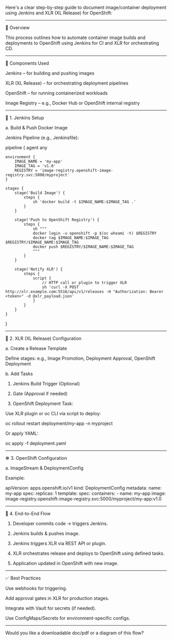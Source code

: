 Here's a clear step-by-step guide to document image/container deployment using Jenkins and XLR (XL Release) for OpenShift:


---

📄 Overview

This process outlines how to automate container image builds and deployments to OpenShift using Jenkins for CI and XLR for orchestrating CD.


---

🧩 Components Used

Jenkins – for building and pushing images

XLR (XL Release) – for orchestrating deployment pipelines

OpenShift – for running containerized workloads

Image Registry – e.g., Docker Hub or OpenShift internal registry



---

🔧 1. Jenkins Setup

a. Build & Push Docker Image

Jenkins Pipeline (e.g., Jenkinsfile):

pipeline {
    agent any

    environment {
        IMAGE_NAME = 'my-app'
        IMAGE_TAG = 'v1.0'
        REGISTRY = 'image-registry.openshift-image-registry.svc:5000/myproject'
    }

    stages {
        stage('Build Image') {
            steps {
                sh 'docker build -t $IMAGE_NAME:$IMAGE_TAG .'
            }
        }

        stage('Push to OpenShift Registry') {
            steps {
                sh """
                docker login -u openshift -p $(oc whoami -t) $REGISTRY
                docker tag $IMAGE_NAME:$IMAGE_TAG $REGISTRY/$IMAGE_NAME:$IMAGE_TAG
                docker push $REGISTRY/$IMAGE_NAME:$IMAGE_TAG
                """
            }
        }

        stage('Notify XLR') {
            steps {
                script {
                    // HTTP call or plugin to trigger XLR
                    sh 'curl -X POST http://xlr.example.com:5516/api/v1/releases -H "Authorization: Bearer <token>" -d @xlr_payload.json'
                }
            }
        }
    }
}


---

🚀 2. XLR (XL Release) Configuration

a. Create a Release Template

Define stages: e.g., Image Promotion, Deployment Approval, OpenShift Deployment


b. Add Tasks

1. Jenkins Build Trigger (Optional)


2. Gate (Approval if needed)


3. OpenShift Deployment Task:

Use XLR plugin or oc CLI via script to deploy:


oc rollout restart deployment/my-app -n myproject

Or apply YAML:

oc apply -f deployment.yaml




---

☸️ 3. OpenShift Configuration

a. ImageStream & DeploymentConfig

Example:

apiVersion: apps.openshift.io/v1
kind: DeploymentConfig
metadata:
  name: my-app
spec:
  replicas: 1
  template:
    spec:
      containers:
      - name: my-app
        image: image-registry.openshift-image-registry.svc:5000/myproject/my-app:v1.0


---

🔄 4. End-to-End Flow

1. Developer commits code → triggers Jenkins.


2. Jenkins builds & pushes image.


3. Jenkins triggers XLR via REST API or plugin.


4. XLR orchestrates release and deploys to OpenShift using defined tasks.


5. Application updated in OpenShift with new image.




---

✅ Best Practices

Use webhooks for triggering.

Add approval gates in XLR for production stages.

Integrate with Vault for secrets (if needed).

Use ConfigMaps/Secrets for environment-specific configs.



---

Would you like a downloadable doc/pdf or a diagram of this flow?

